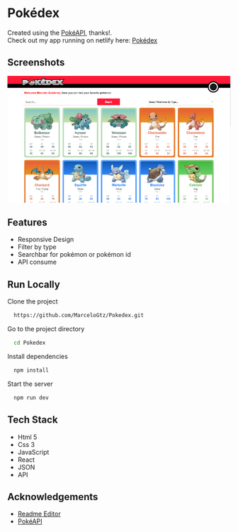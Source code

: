 # Pokédex

Created using the [PokéAPI](https://pokeapi.co/), thanks!.  
Check out my app running on netlify here: <a href="https://pokedex-lemon-theta.vercel.app/" target="_blank">Pokédex</a>

## Screenshots

![App Screenshot](./src/assets/images/Pokedex-SS.png)

## Features

- Responsive Design
- Filter by type
- Searchbar for pokémon or pokémon id
- API consume

## Run Locally

Clone the project

```bash
  https://github.com/MarceloGtz/Pokedex.git
```

Go to the project directory

```bash
  cd Pokedex
```

Install dependencies

```bash
  npm install
```

Start the server

```bash
  npm run dev
```

## Tech Stack

- Html 5
- Css 3
- JavaScript
- React
- JSON
- API

## Acknowledgements

- [Readme Editor](https://readme.so/es)
- [PokéAPI](https://pokeapi.co/)
